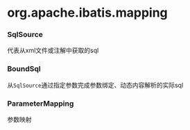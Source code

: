 # org.apache.ibatis.mapping

### SqlSource
代表从xml文件或注解中获取的sql

### BoundSql
从`SqlSource`通过指定参数完成参数绑定、动态内容解析的实际sql

### ParameterMapping
参数映射